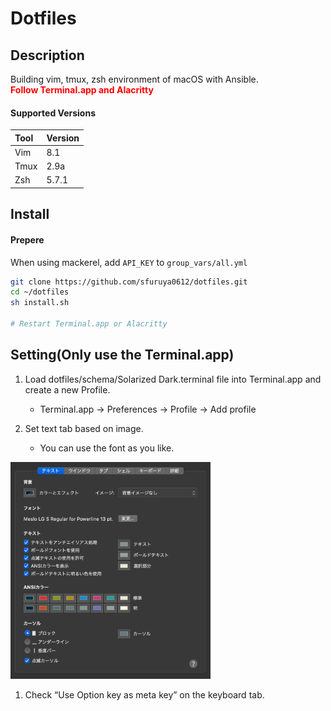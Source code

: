 # Dotfiles  

## Description  
Building vim, tmux, zsh environment of macOS with Ansible.  
**<span style="color: red; ">Follow Terminal.app and Alacritty</span>**  

#### Supported Versions
| Tool | Version |
|:-----|:--------|
| Vim  | 8.1     |
| Tmux | 2.9a    |
| Zsh  | 5.7.1   |


## Install

#### Prepere
When using mackerel, add `API_KEY` to `group_vars/all.yml`

```sh
git clone https://github.com/sfuruya0612/dotfiles.git
cd ~/dotfiles
sh install.sh

# Restart Terminal.app or Alacritty
```

## Setting(Only use the Terminal.app)
1. Load dotfiles/schema/Solarized Dark.terminal file into Terminal.app and create a new Profile.
    - Terminal.app -> Preferences -> Profile -> Add profile

1. Set text tab based on image.
    - You can use the font as you like.  
<img src="https://github.com/sfuruya0612/dotfiles/blob/master/images/terminal_text.png" width="320px">

1. Check “Use Option key as meta key” on the keyboard tab.
